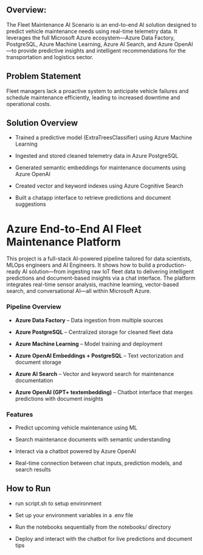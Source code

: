 ## **Overview**:

The Fleet Maintenance AI Scenario is an end-to-end AI solution designed to predict vehicle maintenance needs using real-time telemetry data. It leverages the full Microsoft Azure ecosystem—Azure Data Factory, PostgreSQL, Azure Machine Learning, Azure AI Search, and Azure OpenAI—to provide predictive insights and intelligent recommendations for the transportation and logistics sector.

## Problem Statement

Fleet managers lack a proactive system to anticipate vehicle failures and schedule maintenance efficiently, leading to increased downtime and operational costs.

## Solution Overview

- Trained a predictive model (ExtraTreesClassifier) using Azure Machine Learning

- Ingested and stored cleaned telemetry data in Azure PostgreSQL

- Generated semantic embeddings for maintenance documents using Azure OpenAI

- Created vector and keyword indexes using Azure Cognitive Search

- Built a chatapp interface to retrieve predictions and document suggestions
  
# Azure End-to-End AI Fleet Maintenance Platform

This project is a full-stack AI-powered pipeline tailored for data scientists, MLOps engineers and AI Engineers. It shows how to build a production-ready AI solution—from ingesting raw IoT fleet data to delivering intelligent predictions and document-based insights via a chat interface. The platform integrates real-time sensor analysis, machine learning, vector-based search, and conversational AI—all within Microsoft Azure.

###  Pipeline Overview

- **Azure Data Factory** – Data ingestion from multiple sources

- **Azure PostgreSQL** – Centralized storage for cleaned fleet data

- **Azure Machine Learning** – Model training and deployment

- **Azure OpenAI Embeddings + PostgreSQL** – Text vectorization and document storage

- **Azure AI Search** – Vector and keyword search for maintenance documentation

- **Azure OpenAI (GPT+ textembedding)** – Chatbot interface that merges predictions with document insights

###  Features

- Predict upcoming vehicle maintenance using ML

- Search maintenance documents with semantic understanding

- Interact via a chatbot powered by Azure OpenAI

- Real-time connection between chat inputs, prediction models, and search results


##  How to Run
- run script.sh to setup environment
  
- Set up your environment variables in a .env file

- Run the notebooks sequentially from the notebooks/ directory

- Deploy and interact with the chatbot for live predictions and document tips


